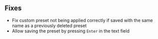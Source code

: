 ## Fixes

- Fix custom preset not being applied correctly if saved with the same name as a previously deleted preset
- Allow saving the preset by pressing `Enter` in the text field
